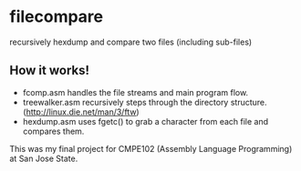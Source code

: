 filecompare
===========
recursively hexdump and compare two files (including sub-files)

How it works!
-------------
* fcomp.asm handles the file streams and main program flow.
* treewalker.asm recursively steps through the directory structure. (http://linux.die.net/man/3/ftw)
* hexdump.asm uses fgetc() to grab a character from each file and compares them.

This was my final project for CMPE102 (Assembly Language Programming) at San Jose State.
